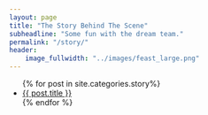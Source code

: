 ```yaml
---
layout: page
title: "The Story Behind The Scene"
subheadline: "Some fun with the dream team."
permalink: "/story/"
header:
    image_fullwidth: "../images/feast_large.png"
---
```

<ul>
    {% for post in site.categories.story%}
    <li><a href="{{ site.url }}{{ site.baseurl }}{{ post.url }}">{{ post.title }}</a></li>
    {% endfor %}
</ul>